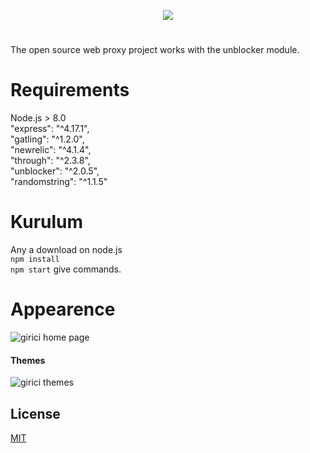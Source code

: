 <!--
  Title: Girici
  Description: Açık kaynak kodlu node.js web proxy projesi, girici projesinin tamamlanmış halidir, girici sayesinde internet engel erişimini kaldırın.
  Author: murathasev
  -->
<p align="center">
  <img src="https://cdn.glitch.com/c0a764c7-9345-4319-be50-d1b2f95f17ec/Untitled-2.png?v=1583258151342" />
</p>

# 
The open source web proxy project works with the unblocker module.

# Requirements 
Node.js > 8.0<br>
 "express": "^4.17.1",<br>
    "gatling": "^1.2.0",<br>
    "newrelic": "^4.1.4",<br>
    "through": "^2.3.8",<br>
    "unblocker": "^2.0.5",<br>
    "randomstring": "^1.1.5"<br>

# Kurulum
Any a download on node.js 
<br>```npm install```<br>
```npm start```
give commands.

# Appearence
![girici home page](https://i.ibb.co/C6g8gTM/Ekran-Resmi-2020-10-22-03-30-15.png)
#### Themes
![girici themes](https://i.ibb.co/dBPBLGP/Ekran-Resmi-2020-10-22-03-30-28.png)

## License
[MIT](https://choosealicense.com/licenses/mit/)
